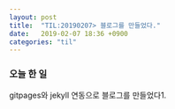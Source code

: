 ```yaml
---
layout: post
title:  "TIL:20190207> 블로그를 만들었다."
date:   2019-02-07 18:36 +0900
categories: "til"
---
```

<h3> 오늘 한 일 </h3>
gitpages와 jekyll 연동으로 블로그를 만들었다1.


